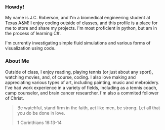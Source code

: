 ### Howdy!

My name is J.C. Roberson, and I'm a biomedical engineering student at Texas A&M! I enjoy coding outside of classes, and this profile is a place for me to store and share my projects. I'm most proficient in python, but am in the process of learning C#.

I'm currently investigating simple fluid simulations and various forms of visualization using code. 

### About Me

Outside of class, I enjoy reading, playing tennis (or just about any sport), watching movies, and, of course, coding. I also love making and appreciating various types of art, including painting, music and mebroidery. I've had work experience in a variety of fields, including as a tennis coach, camp counselor, and brain cancer researcher. I'm also a commited follower of Christ. 

>Be watchful, stand firm in the faith, act like men, be strong. Let all that you do be done in love. 
>
>1 Corinthians 16:13-14

